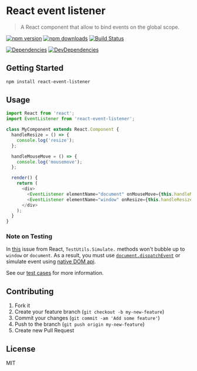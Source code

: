# React event listener

> A React component that allow to bind events on the global scope.

[![npm version](https://img.shields.io/npm/v/react-event-listener.svg?style=flat-square)](https://www.npmjs.com/package/react-event-listener)
[![npm downloads](https://img.shields.io/npm/dm/react-event-listener.svg?style=flat-square)](https://www.npmjs.com/package/react-event-listener)
[![Build Status](https://travis-ci.org/oliviertassinari/react-event-listener.svg?branch=master)](https://travis-ci.org/oliviertassinari/react-event-listener)

[![Dependencies](https://img.shields.io/david/oliviertassinari/react-event-listener.svg?style=flat-square)](https://david-dm.org/oliviertassinari/react-event-listener)
[![DevDependencies](https://img.shields.io/david/dev/oliviertassinari/react-event-listener.svg?style=flat-square)](https://david-dm.org/oliviertassinari/react-event-listener#info=devDependencies&view=list)

## Getting Started

```sh
npm install react-event-listener
```

## Usage

```js
import React from 'react';
import EventListener from 'react-event-listener';

class MyComponent extends React.Component {
  handleResize = () => {
    console.log('resize');
  };

  handleMouseMove = () => {
    console.log('mousemove');
  };

  render() {
    return (
      <div>
        <EventListener elementName="document" onMouseMove={this.handleMouseMove} />
        <EventListener elementName="window" onResize={this.handleResize} />
      </div>
    );
  }
}
```

### Note on Testing

In [this](https://github.com/facebook/react/issues/5043) issue from React, `TestUtils.Simulate.` methods won't bubble up to `window` or `document`. As a result, you must use [`document.dispatchEvent`](https://developer.mozilla.org/en-US/docs/Web/API/EventTarget/dispatchEvent) or simulate event using [native DOM api](https://developer.mozilla.org/en-US/docs/Web/API/HTMLElement/click).

See our [test cases](https://github.com/oliviertassinari/react-event-listener/blob/master/src/__tests__/index.spec.js) for more information.


## Contributing

1. Fork it
2. Create your feature branch (`git checkout -b my-new-feature`)
3. Commit your changes (`git commit -am 'Add some feature'`)
4. Push to the branch (`git push origin my-new-feature`)
5. Create new Pull Request


## License

MIT
